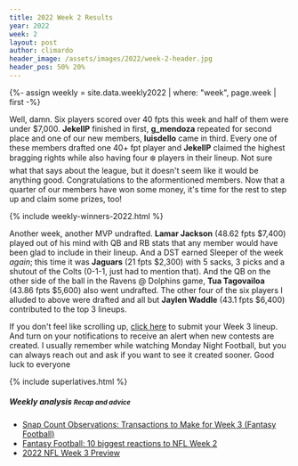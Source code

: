 ```yaml
---
title: 2022 Week 2 Results
year: 2022
week: 2
layout: post
author: climardo
header_image: /assets/images/2022/week-2-header.jpg
header_pos: 50% 20%
---
```

{%- assign weekly = site.data.weekly2022 | where: "week", page.week | first -%}

Well, damn. Six players scored over 40 fpts this week and half of them were under $7,000. **JekellP** finished in first, **g_mendoza** repeated for second place and one of our new members, **luisdello** came in third. Every one of these members drafted one 40+ fpt player and **JekellP** claimed the highest bragging rights while also having four ❄️ players in their lineup. Not sure what that says about the league, but it doesn't seem like it would be anything good. Congratulations to the aformentioned members. Now that a quarter of our members have won some money, it's time for the rest to step up and claim some prizes, too!

{% include weekly-winners-2022.html %}

Another week, another MVP undrafted. **Lamar Jackson** (48.62 fpts $7,400) played out of his mind with QB and RB stats that any member would have been glad to include in their lineup. And a DST earned Sleeper of the week *again*; this time it was **Jaguars** (21 fpts $2,300) with 5 sacks, 3 picks and a shutout of the Colts (0-1-1, just had to mention that). And the QB on the other side of the ball in the Ravens @ Dolphins game, **Tua Tagovailoa** (43.86 fpts $5,600) also went undrafted. The other four of the six players I alluded to above were drafted and all but **Jaylen Waddle** (43.1 fpts $6,400) contributed to the top 3 lineups. 

If you don't feel like scrolling up, [click here](/submit) to submit your Week 3 lineup. And turn on your notifications to receive an alert when new contests are created. I usually remember while watching Monday Night Football, but you can always reach out and ask if you want to see it created sooner. Good luck to everyone 

{% include superlatives.html %}

##### Weekly analysis <small class="text-muted">Recap and advice</small>
- [Snap Count Observations: Transactions to Make for Week 3 (Fantasy Football)](https://www.thefantasyfootballers.com/analysis/snap-count-observations-transactions-to-make-for-week-3-fantasy-football/)
- [Fantasy Football: 10 biggest reactions to NFL Week 2](https://www.pff.com/news/fantasy-football-biggest-reactions-nfl-week-2-2022)
- [2022 NFL Week 3 Preview](https://www.youtube.com/playlist?list=PLRdw3IjKY2glBwxe75oy-qx7Ktr2rPEVR)
